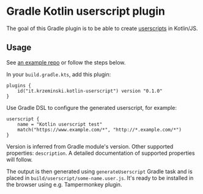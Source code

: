 # Gradle Kotlin userscript plugin

The goal of this Gradle plugin is to be able to create
[userscripts](https://en.wikipedia.org/wiki/Wikipedia:User_scripts) in Kotlin/JS.

## Usage

See [an example repo](https://github.com/krzema12/kotlin-userscript-template) or follow the steps below.

In your `build.gradle.kts`, add this plugin:

```
plugins {
    id("it.krzeminski.kotlin-userscript") version "0.1.0"
}
```

Use Gradle DSL to configure the generated userscript, for example:

```
userscript {
    name = "Kotlin userscript test"
    match("https://www.example.com/*", "http://*.example.com/*")
}
```

Version is inferred from Gradle module's version. Other supported properties: `description`. A detailed documentation of
supported properties will follow.

The output is then generated using `generateUserscript` Gradle task and is placed in
`build/userscript/some-name.user.js`. It's ready to be installed in the browser using e.g. Tampermonkey plugin.
